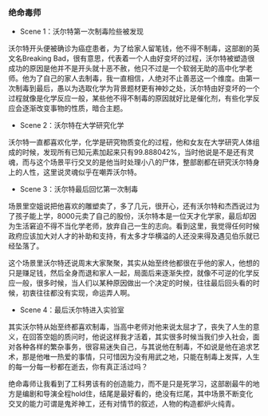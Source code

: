 ### 绝命毒师

- Scene 1：沃尔特第一次制毒险些被发现

沃尔特开头便被确诊为癌症患者，为了给家人留笔钱，他不得不制毒，这部剧的英文名Breaking Bad，很有意思，代表着一个人由好变坏的过程，沃尔特被塑造很成功的原因是他并不是开头就十恶不赦，他只不过是一个软弱无助的高中化学老师。他为了自己的家人去制毒，我一直相信，人绝对不止善恶这一个维度。由第一次制毒到最后，愚以为选取化学为背景题材更有神妙之处，沃尔特由好变坏的一个过程就像是化学反应一般，某些他不得不制毒的原因就好比是催化剂，有些化学反应会逐渐改变事物的性质，暗合主题。

- Scene 2：沃尔特在大学研究化学

沃尔特一直都喜欢化学，化学是研究物质变化的过程，他和女友在大学研究人体组成的时候，发现所有已知元素加起来只有99.888042%，当时他说是不是还有灵魂，而与这个场景平行交叉的是他当时处理小八的尸体，整部剧都在研究沃尔特身上的人性，这里说灵魂似乎在嘲弄沃尔特。

- Scene 3：沃尔特最后回忆第一次制毒

场景里空姐说把他喜欢的雕塑卖了，多了几元，很开心，还有沃尔特和杰西说过为了孩子能上学，8000元卖了自己的股份，沃尔特本是一位天才化学家，最后却因为生活窘迫不得不当化学老师，放弃自己一生的志向。看到这里，我觉得任何时候政府应该加大对人才的补助和支持，有太多才华横溢的人还没来得及遇见伯乐就已经坠落了。

这个场景里沃尔特还说周末大家聚聚，其实从始至终他都很在乎他的家人，他想的只是赚足钱，然后全身而退和家人一起，局面后来逐渐失控，就像不可逆的化学反应一般，很多时候，当人们以某种原因做出一个决定的时候，往往最后回头看的时候，初衷往往都没有实现，命运弄人啊。

- Scene 4：最后沃尔特进入实验室

其实沃尔特从始至终都喜欢制毒，当高中老师对他来说太屈才了，丧失了人生的意义，在回答空姐的质问时，他说这样我才活着，其实很多时候当我们步入社会，面对各种各样的繁杂事务，很容易迷失自己，与其说他在制毒，不如说是他在追求艺术，那是他唯一热爱的事情，只可惜因为没有用武之地，只能在制毒上发挥，人生的每一分每一秒都在逝去，你有真正活过吗？

绝命毒师让我看到了工科男该有的创造能力，而不是只是死学习，这部剧最牛的地方是编剧和导演全程hold住，结尾是最好看的，绝没有烂尾，其中场景不断变化交叉的能力可谓是鬼斧神工，还有对情节的叙述，人物的构造都炉火纯青。

